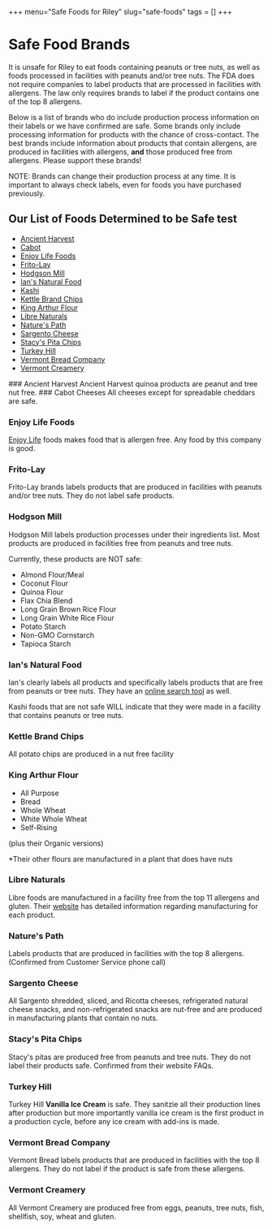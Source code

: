+++
menu="Safe Foods for Riley"
slug="safe-foods"
tags = []
+++

# Safe Food Brands
It is unsafe for Riley to eat foods containing peanuts or tree nuts, as well as foods processed in facilities with peanuts and/or tree nuts. The FDA does not require companies to label products that are processed in facilities with allergens. The law only requires brands to label if the product contains one of the top 8 allergens.

Below is a list of brands who do include production process information on their labels or we have confirmed are safe. Some brands only include processing information for products with the chance of cross-contact. The best brands include information about products that contain allergens, are produced in facilities with allergens, <b>and</b> those produced free from allergens. Please support these brands!

NOTE: Brands can change their production process at any time. It is important to always check labels, even for foods you have purchased previously.

## Our List of Foods Determined to be Safe test
- [Ancient Harvest](/info/safe-food-brands#ancient-harvest)
- [Cabot](/info/safe-food-brands#cabot)
- [Enjoy Life Foods](/info/safe-food-brands#enjoy-life)
- [Frito-Lay](/info/safe-food-brands#frito-lay)
- [Hodgson Mill](info/safe-food-brands#hodgson-mill)
- [Ian's Natural Food](/info/safe-food-brands#ian's)
- [Kashi](/info/safe-food-brands#kashi)
- [Kettle Brand Chips](/info/safe-food-brands#kettle)
- [King Arthur Flour](/info/safe-food-brands#king-arthur)
- [Libre Naturals](/info/safe-food-brands#libre-naturals)
- [Nature's Path](/info/safe-food-brands#nature's-path)
- [Sargento Cheese](/info/safe-food-brands#sargento-cheese)
- [Stacy's Pita Chips](/info/safe-food-brands#stacy's)
- [Turkey Hill](/info/safe-food-brands#turkey-hill)
- [Vermont Bread Company](/info/safe-food-brands#vermont-country)
- [Vermont Creamery](/info/safe-food-brands#vermont-creamery)

<a name="ancient-harvest"/>
### Ancient Harvest
Ancient Harvest quinoa products are peanut and tree nut free.

<a name="cabot"/>
### Cabot Cheeses
All cheeses except for spreadable cheddars are safe.

<a name="enjoy-life"></a>
### Enjoy Life Foods
[Enjoy Life](https://enjoylifefoods.com) foods makes food that is allergen free. Any food by this company is good.

<a name="frito-lay"></a>
### Frito-Lay
Frito-Lay brands labels products that are produced in facilities with peanuts and/or tree nuts. They do not label safe products.

<a name="hodgson-mill"></a>
### Hodgson Mill
Hodgson Mill labels production processes under their ingredients list. Most products are produced in facilities free from peanuts and tree nuts.

Currently, these products are NOT safe:
- Almond Flour/Meal
- Coconut Flour
- Quinoa Flour
- Flax Chia Blend
- Long Grain Brown Rice Flour
- Long Grain White Rice Flour
- Potato Starch
- Non-GMO Cornstarch
- Tapioca Starch

<a name="ian's"></a>
### Ian's Natural Food
Ian's clearly labels all products and specifically labels products that are free from peanuts or tree nuts. They have an [online search tool](http://iansnaturalfoods.com/allergy-friendly-products/search-by-allergens/) as well.

<a name="kashi">
Kashi foods that are not safe WILL indicate that they were made in a facility that contains peanuts or tree nuts.

<a name="kettle"></a>
### Kettle Brand Chips
All potato chips are produced in a nut free facility

<a name="king-arthur"></a>
### King Arthur Flour
- All Purpose
- Bread
- Whole Wheat
- White Whole Wheat
- Self-Rising

(plus their Organic versions)

*Their other flours are manufactured in a plant that does have nuts

<a name="libre-naturals"></a>
### Libre Naturals
Libre foods are manufactured in a facility free from the top 11 allergens and gluten. Their [website](http://librenaturals.com/) has detailed information regarding manufacturing for each product.

<a name="nature's-path"></a>
### Nature's Path
Labels products that are produced in facilities with the top 8 allergens. (Confirmed from Customer Service phone call)

<a name="sargento-cheese"></a>
### Sargento Cheese
All Sargento shredded, sliced, and Ricotta cheeses, refrigerated natural cheese snacks, and non-refrigerated snacks are nut-free and are produced in manufacturing plants that contain no nuts.

<a name="stacy's"></a>
### Stacy's Pita Chips
Stacy's pitas are produced free from peanuts and tree nuts. They do not label their products safe. Confirmed from their website FAQs.

<a name="turkey-hill"></a>
### Turkey Hill
Turkey Hill __Vanilla Ice Cream__ is safe. They sanitzie all their production lines after production but more importantly vanilla ice cream is the first product in a production cycle, before any ice cream with add-ins is made.

<a name="vermont-bread"></a>
### Vermont Bread Company
Vermont Bread labels products that are produced in facilities with the top 8 allergens. They do not label if the product is safe from these allergens.

<a name="vermont-creamery"></a>
### Vermont Creamery
All Vermont Creamery are produced free from eggs, peanuts, tree nuts, fish, shellfish, soy, wheat and gluten.


